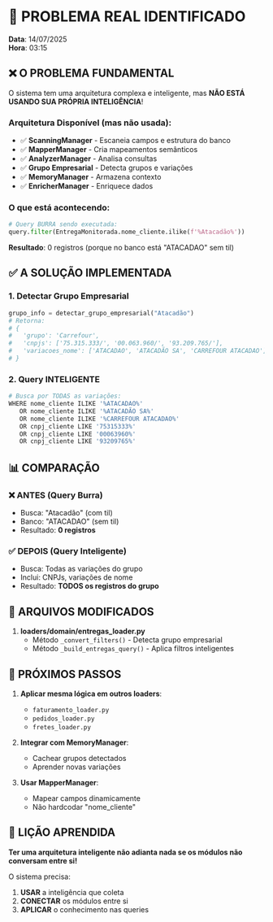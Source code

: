 # 🎯 PROBLEMA REAL IDENTIFICADO

**Data**: 14/07/2025  
**Hora**: 03:15  

## ❌ O PROBLEMA FUNDAMENTAL

O sistema tem uma arquitetura complexa e inteligente, mas **NÃO ESTÁ USANDO SUA PRÓPRIA INTELIGÊNCIA**!

### Arquitetura Disponível (mas não usada):
- ✅ **ScanningManager** - Escaneia campos e estrutura do banco
- ✅ **MapperManager** - Cria mapeamentos semânticos
- ✅ **AnalyzerManager** - Analisa consultas
- ✅ **Grupo Empresarial** - Detecta grupos e variações
- ✅ **MemoryManager** - Armazena contexto
- ✅ **EnricherManager** - Enriquece dados

### O que está acontecendo:
```python
# Query BURRA sendo executada:
query.filter(EntregaMonitorada.nome_cliente.ilike(f'%Atacadão%'))
```

**Resultado**: 0 registros (porque no banco está "ATACADAO" sem til)

## ✅ A SOLUÇÃO IMPLEMENTADA

### 1. Detectar Grupo Empresarial
```python
grupo_info = detectar_grupo_empresarial("Atacadão")
# Retorna:
# {
#   'grupo': 'Carrefour',
#   'cnpjs': ['75.315.333/', '00.063.960/', '93.209.765/'],
#   'variacoes_nome': ['ATACADAO', 'ATACADÃO SA', 'CARREFOUR ATACADAO']
# }
```

### 2. Query INTELIGENTE
```python
# Busca por TODAS as variações:
WHERE nome_cliente ILIKE '%ATACADAO%' 
   OR nome_cliente ILIKE '%ATACADÃO SA%'
   OR nome_cliente ILIKE '%CARREFOUR ATACADAO%'
   OR cnpj_cliente LIKE '75315333%'
   OR cnpj_cliente LIKE '00063960%'
   OR cnpj_cliente LIKE '93209765%'
```

## 📊 COMPARAÇÃO

### ❌ ANTES (Query Burra)
- Busca: "Atacadão" (com til)
- Banco: "ATACADAO" (sem til)
- Resultado: **0 registros**

### ✅ DEPOIS (Query Inteligente)
- Busca: Todas as variações do grupo
- Inclui: CNPJs, variações de nome
- Resultado: **TODOS os registros do grupo**

## 🔧 ARQUIVOS MODIFICADOS

1. **loaders/domain/entregas_loader.py**
   - Método `_convert_filters()` - Detecta grupo empresarial
   - Método `_build_entregas_query()` - Aplica filtros inteligentes

## 🚀 PRÓXIMOS PASSOS

1. **Aplicar mesma lógica em outros loaders**:
   - `faturamento_loader.py`
   - `pedidos_loader.py`
   - `fretes_loader.py`

2. **Integrar com MemoryManager**:
   - Cachear grupos detectados
   - Aprender novas variações

3. **Usar MapperManager**:
   - Mapear campos dinamicamente
   - Não hardcodar "nome_cliente"

## 📌 LIÇÃO APRENDIDA

**Ter uma arquitetura inteligente não adianta nada se os módulos não conversam entre si!**

O sistema precisa:
1. **USAR** a inteligência que coleta
2. **CONECTAR** os módulos entre si
3. **APLICAR** o conhecimento nas queries 